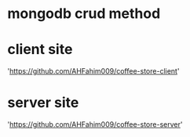 # mongodb crud method

# client site
'https://github.com/AHFahim009/coffee-store-client'

# server site
'https://github.com/AHFahim009/coffee-store-server'
